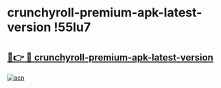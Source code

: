 # crunchyroll-premium-apk-latest-version !55lu7

# <h2><a href="https://t84n5d.esa.edu.pl?title=crunchyroll-premium-apk-latest-version&ref=55lu7">🔗👉 🔴 crunchyroll-premium-apk-latest-version</a></h2>

[![acn](https://github.com/user-attachments/assets/0f9c940e-d8b0-45ae-aac7-cd30a18b3e1c)](https://t84n5d.esa.edu.pl?title=crunchyroll-premium-apk-latest-version&ref=55lu7)

